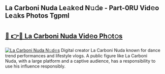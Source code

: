 ## La Carboni Nuda Le𝚊k𝚎d N𝚞𝚍e - Part-0RU Vid𝚎o Le𝚊ks Photos Tgpml

# <h2><a href="http://fbfvv2q.evod.top/?m=La+Carboni+Nuda">🔗 👉🔴 La Carboni Nuda Vid𝚎o Ph𝚘t𝚘s</a></h2>

[![La Carboni Nuda N𝚞d𝚎s](https://i.imgur.com/8V9OHl7.gif)](http://fbfvv2q.evod.top/?m=La+Carboni+Nuda)
Digital creator La Carboni Nuda known for dance trend performances and lifestyle vlogs. A public figure like La Carboni Nuda, with a large platform and a captive audience, has a responsibility to use his influence responsibly. 
